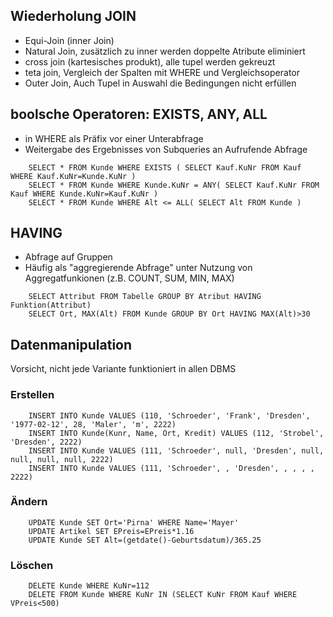 ## Wiederholung JOIN

- Equi-Join (inner Join)
- Natural Join, zusätzlich zu inner werden doppelte Atribute eliminiert
- cross join (kartesisches produkt), alle tupel werden gekreuzt
- teta join, Vergleich der Spalten mit WHERE und Vergleichsoperator
- Outer Join, Auch Tupel in Auswahl die Bedingungen nicht erfüllen

## boolsche Operatoren: EXISTS, ANY, ALL

- in WHERE als Präfix vor einer Unterabfrage
- Weitergabe des Ergebnisses von Subqueries an Aufrufende Abfrage

```
	SELECT * FROM Kunde WHERE EXISTS ( SELECT Kauf.KuNr FROM Kauf WHERE Kauf.KuNr=Kunde.KuNr )
	SELECT * FROM Kunde WHERE Kunde.KuNr = ANY( SELECT Kauf.KuNr FROM Kauf WHERE Kunde.KuNr=Kauf.KuNr )
	SELECT * FROM Kunde WHERE Alt <= ALL( SELECT Alt FROM Kunde )
```

## HAVING

- Abfrage auf Gruppen
- Häufig als "aggregierende Abfrage" unter Nutzung von Aggregatfunkionen (z.B. COUNT, SUM, MIN, MAX)

```
	SELECT Attribut FROM Tabelle GROUP BY Atribut HAVING Funktion(Attribut)
	SELECT Ort, MAX(Alt) FROM Kunde GROUP BY Ort HAVING MAX(Alt)>30
```

## Datenmanipulation

Vorsicht, nicht jede Variante funktioniert in allen DBMS

### Erstellen

```
	INSERT INTO Kunde VALUES (110, 'Schroeder', 'Frank', 'Dresden', '1977-02-12', 28, 'Maler', 'm', 2222)
	INSERT INTO Kunde(Kunr, Name, Ort, Kredit) VALUES (112, 'Strobel', 'Dresden', 2222)
	INSERT INTO Kunde VALUES (111, 'Schroeder', null, 'Dresden', null, null, null, null, 2222) 
	INSERT INTO Kunde VALUES (111, 'Schroeder', , 'Dresden', , , , , 2222) 
```

### Ändern

```
	UPDATE Kunde SET Ort='Pirna' WHERE Name='Mayer'
	UPDATE Artikel SET EPreis=EPreis*1.16
	UPDATE Kunde SET Alt=(getdate()-Geburtsdatum)/365.25
```

### Löschen

```
	DELETE Kunde WHERE KuNr=112
	DELETE FROM Kunde WHERE KuNr IN (SELECT KuNr FROM Kauf WHERE VPreis<500)
```
